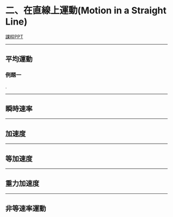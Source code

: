 # 二、在直線上運動(Motion in a Straight Line)

[課程PPT](https://elearning.nkust.edu.tw/mooc/login.php)

---

## 平均運動

### 例題一

.

---

## 瞬時速率

---

## 加速度

---

## 等加速度

---

## 重力加速度

---

## 非等速率運動
